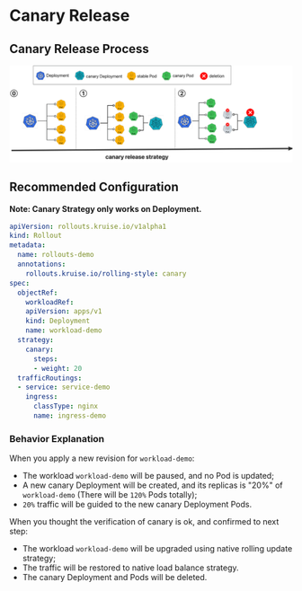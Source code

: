 # Canary Release

## Canary Release Process
![ab](../../static/img/rollouts/canary.jpg)

## Recommended Configuration
**Note: Canary Strategy only works on Deployment.**

```YAML
apiVersion: rollouts.kruise.io/v1alpha1
kind: Rollout
metadata:
  name: rollouts-demo
  annotations:
    rollouts.kruise.io/rolling-style: canary
spec:
  objectRef:
    workloadRef:
    apiVersion: apps/v1
    kind: Deployment
    name: workload-demo
  strategy:
    canary:
      steps:
      - weight: 20
  trafficRoutings:
  - service: service-demo
    ingress:
      classType: nginx
      name: ingress-demo
```

### Behavior Explanation
When you apply a new revision for `workload-demo`:
- The workload `workload-demo` will be paused, and no Pod is updated;
- A new canary Deployment will be created, and its replicas is "20%" of `workload-demo` (There will be `120%` Pods totally);
- `20%` traffic will be guided to the new canary Deployment Pods.

When you thought the verification of canary is ok, and confirmed to next step:
- The workload `workload-demo` will be upgraded using native rolling update strategy;
- The traffic will be restored to native load balance strategy.
- The canary Deployment and Pods will be deleted.
